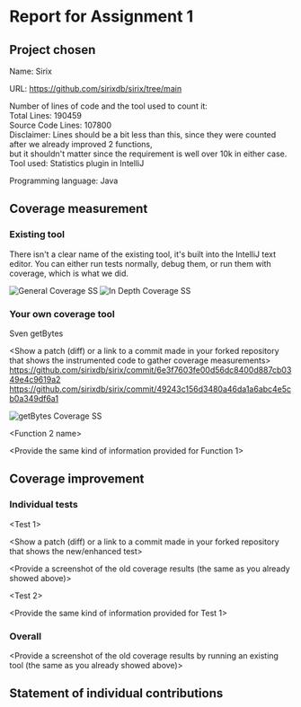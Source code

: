 # Report for Assignment 1

## Project chosen

Name: Sirix

URL: https://github.com/sirixdb/sirix/tree/main

Number of lines of code and the tool used to count it: <br/>
Total Lines: 190459 <br/>
Source Code Lines: 107800 <br/>
Disclaimer: Lines should be a bit less than this, since they were counted after we already improved 2 functions, <br/>
but it shouldn't matter since the requirement is well over 10k in either case. <br/>
Tool used: Statistics plugin in IntelliJ <br/>

Programming language: Java <br/>

## Coverage measurement

### Existing tool

<Inform the name of the existing tool that was executed and how it was executed>

There isn't a clear name of the existing tool, it's built into the IntelliJ text editor.
You can either run tests normally, debug them, or run them with coverage, which is what we did.

<Show the coverage results provided by the existing tool with a screenshot>

![General Coverage SS](https://github.com/Svhnn/sirixFork/tree/main/images/general-coverage-ss.png)
![In Depth Coverage SS](https://github.com/Svhnn/sirixFork/tree/main/images/in-depth-coverage-ss.png)

### Your own coverage tool

<The following is supposed to be repeated for each group member>

<Group member name>
Sven
<Function 1 name>
getBytes

<Show a patch (diff) or a link to a commit made in your forked repository that shows the instrumented code to gather coverage measurements>
https://github.com/sirixdb/sirix/commit/6e3f7603fe00d56dc8400d887cb0349e4c9619a2
https://github.com/sirixdb/sirix/commit/49243c156d3480a46da1a6abc4e5cb0a349df6a1

<Provide a screenshot of the coverage results output by the instrumentation>

![getBytes Coverage SS](https://github.com/Svhnn/sirixFork/tree/main/images/getBytes-coverage-result.png)

<Function 2 name>

<Provide the same kind of information provided for Function 1>

## Coverage improvement

### Individual tests

<The following is supposed to be repeated for each group member>

[//]: # (<Group member name>)

<Test 1>

<Show a patch (diff) or a link to a commit made in your forked repository that shows the new/enhanced test>

<Provide a screenshot of the old coverage results (the same as you already showed above)>

[//]: # (<Provide a screenshot of the new coverage results>)

[//]: # (<State the coverage improvement with a number and elaborate on why the coverage is improved>)

<Test 2>

<Provide the same kind of information provided for Test 1>

### Overall

<Provide a screenshot of the old coverage results by running an existing tool (the same as you already showed above)>

[//]: # (<Provide a screenshot of the new coverage results by running the existing tool using all test modifications made by the group>)

## Statement of individual contributions

[//]: # (<Write what each group member did>)

